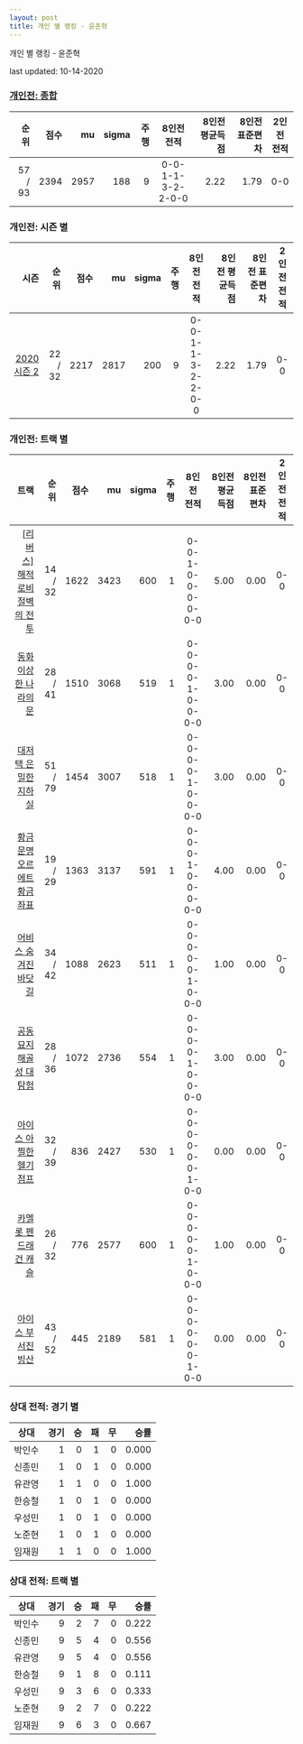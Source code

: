 ```yaml
---
layout: post
title: 개인 별 랭킹 - 윤준혁
---
```



개인 별 랭킹 - 윤준혁


last updated: 10-14-2020

### [개인전: 종합](../singles-full)

| 순위 | 점수 | mu | sigma | 주행 | 8인전 전적 | 8인전 평균득점 | 8인전 표준편차 | 2인전 전적 |
|---:|---:|---:|---:|---:|:---:|---:|---:|:---:|
| 57 / 93 | 2394 | 2957 | 188 | 9 | 0-0-1-1-3-2-2-0-0 | 2.22 | 1.79 | 0-0 |

### 개인전: 시즌 별

| 시즌 | 순위 | 점수 | mu | sigma | 주행 | 8인전 전적 | 8인전 평균득점 | 8인전 표준편차 | 2인전 전적 |
|---:|---:|---:|---:|---:|---:|:---:|---:|---:|:---:|
| [2020 시즌 2](../singles-s2020_2) | 22 / 32 | 2217 | 2817 | 200 | 9 |  0-0-1-1-3-2-2-0-0 | 2.22 | 1.79 | 0-0 |

### 개인전: 트랙 별

| 트랙 | 순위 | 점수 | mu | sigma | 주행 | 8인전 전적 | 8인전 평균득점 | 8인전 표준편차 | 2인전 전적 |
|---:|---:|---:|---:|---:|---:|:---:|---:|---:|:---:|
| [[리버스] 해적 로비 절벽의 전투](../rlobby) | 14 / 32 | 1622 | 3423 | 600 | 1 | 0-0-1-0-0-0-0-0-0 | 5.00 | 0.00 | 0-0 |
| [동화 이상한 나라의 문](../gate) | 28 / 41 | 1510 | 3068 | 519 | 1 | 0-0-0-0-1-0-0-0-0 | 3.00 | 0.00 | 0-0 |
| [대저택 은밀한 지하실](../jeotaek) | 51 / 79 | 1454 | 3007 | 518 | 1 | 0-0-0-0-1-0-0-0-0 | 3.00 | 0.00 | 0-0 |
| [황금문명 오르에트 황금 좌표](../coordinate) | 19 / 29 | 1363 | 3137 | 591 | 1 | 0-0-0-1-0-0-0-0-0 | 4.00 | 0.00 | 0-0 |
| [어비스 숨겨진 바닷길](../hiddenoceanroad) | 34 / 42 | 1088 | 2623 | 511 | 1 | 0-0-0-0-0-1-0-0-0 | 1.00 | 0.00 | 0-0 |
| [공동묘지 해골성 대탐험](../skullcastle) | 28 / 36 | 1072 | 2736 | 554 | 1 | 0-0-0-0-1-0-0-0-0 | 3.00 | 0.00 | 0-0 |
| [아이스 아찔한 헬기 점프](../heli) | 32 / 39 | 836 | 2427 | 530 | 1 | 0-0-0-0-0-0-1-0-0 | 0.00 | 0.00 | 0-0 |
| [카멜롯 펜드래건 캐슬](../pendragon) | 26 / 32 | 776 | 2577 | 600 | 1 | 0-0-0-0-0-1-0-0-0 | 1.00 | 0.00 | 0-0 |
| [아이스 부서진 빙산](../boobing) | 43 / 52 | 445 | 2189 | 581 | 1 | 0-0-0-0-0-0-1-0-0 | 0.00 | 0.00 | 0-0 |

### 상대 전적: 경기 별

| 상대 | 경기 | 승 | 패 | 무 | 승률 |
|:---:|---:|---:|---:|---:|---:|
| 박인수 | 1 | 0 | 1 | 0 | 0.000 |
| 신종민 | 1 | 0 | 1 | 0 | 0.000 |
| 유관영 | 1 | 1 | 0 | 0 | 1.000 |
| 한승철 | 1 | 0 | 1 | 0 | 0.000 |
| 우성민 | 1 | 0 | 1 | 0 | 0.000 |
| 노준현 | 1 | 0 | 1 | 0 | 0.000 |
| 임재원 | 1 | 1 | 0 | 0 | 1.000 |

### 상대 전적: 트랙 별

| 상대 | 경기 | 승 | 패 | 무 | 승률 |
|:---:|---:|---:|---:|---:|---:|
| 박인수 | 9 | 2 | 7 | 0 | 0.222 |
| 신종민 | 9 | 5 | 4 | 0 | 0.556 |
| 유관영 | 9 | 5 | 4 | 0 | 0.556 |
| 한승철 | 9 | 1 | 8 | 0 | 0.111 |
| 우성민 | 9 | 3 | 6 | 0 | 0.333 |
| 노준현 | 9 | 2 | 7 | 0 | 0.222 |
| 임재원 | 9 | 6 | 3 | 0 | 0.667 |
